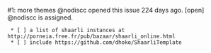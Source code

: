 #1: more themes
@nodiscc opened this issue 224 days ago. [open] 
@nodiscc is assigned. 

     * [ ] a list of shaarli instances at http://porneia.free.fr/pub/bazaar/shaarli_online.html
     * [ ] include https://github.com/dhoko/ShaarliTemplate


